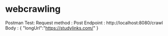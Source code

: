 # webcrawling

Postman Test:
 Request method : Post
 Endpoint : http://localhost:8080/crawl
 Body : {
"longUrl":"https://studylinks.com/"
}